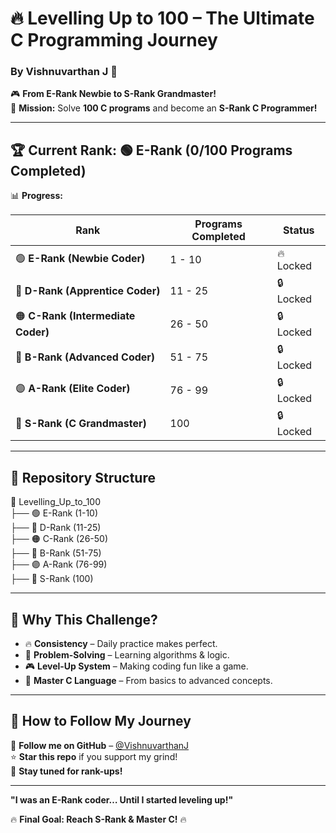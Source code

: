 # **🔥 Levelling Up to 100 – The Ultimate C Programming Journey**
### **By Vishnuvarthan J** 🚀

🎮 **From E-Rank Newbie to S-Rank Grandmaster!**  
🚀 **Mission:** Solve **100 C programs** and become an **S-Rank C Programmer!**  

---

## **🏆 Current Rank: 🟢 E-Rank (0/100 Programs Completed)**  
📊 **Progress:** 

| Rank | Programs Completed | Status |
|------|-------------------|--------|
| 🟢 **E-Rank (Newbie Coder)** | 1 - 10 | 🔥 Locked |
| 🔵 **D-Rank (Apprentice Coder)** | 11 - 25 | 🔒 Locked |
| 🟠 **C-Rank (Intermediate Coder)** | 26 - 50 | 🔒 Locked |
| 🔴 **B-Rank (Advanced Coder)** | 51 - 75 | 🔒 Locked |
| 🟣 **A-Rank (Elite Coder)** | 76 - 99 | 🔒 Locked |
| 🖤 **S-Rank (C Grandmaster)** | 100 | 🔒 Locked |

---

## **📂 Repository Structure**
📂 Levelling_Up_to_100  
 ├── 🟢 E-Rank (1-10)  
 ├── 🔵 D-Rank (11-25)  
 ├── 🟠 C-Rank (26-50)  
 ├── 🔴 B-Rank (51-75)  
 ├── 🟣 A-Rank (76-99)  
 ├── 🖤 S-Rank (100)   

---

## **🎯 Why This Challenge?**
- 🔥 **Consistency** – Daily practice makes perfect.  
- 🧠 **Problem-Solving** – Learning algorithms & logic.  
- 🎮 **Level-Up System** – Making coding fun like a game.  
- 🚀 **Master C Language** – From basics to advanced concepts.  

---

## **🚀 How to Follow My Journey**  
📢 **Follow me on GitHub** – [@VishnuvarthanJ](https://github.com/your-username)  
⭐ **Star this repo** if you support my grind!  
📌 **Stay tuned for rank-ups!**  

---

**"I was an E-Rank coder… Until I started leveling up!"**  

🔥 **Final Goal: Reach S-Rank & Master C!** 🔥  
